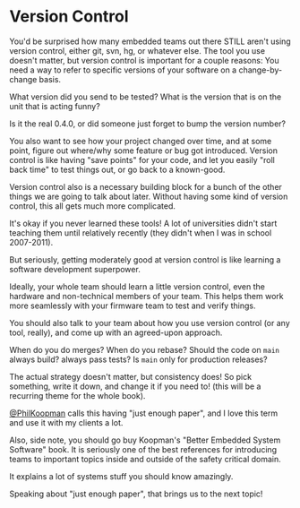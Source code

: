# Version Control

You'd be surprised how many embedded teams out there STILL aren't using version control, either git, svn, hg, or whatever else. The tool you use doesn't matter, but version control is important for a couple reasons:
You need a way to refer to specific versions of your software on a change-by-change basis.

What version did you send to be tested? What is the version that is on the unit that is acting funny?

Is it the real 0.4.0, or did someone just forget to bump the version number?

You also want to see how your project changed over time, and at some point, figure out where/why some feature or bug got introduced. Version control is like having "save points" for your code, and let you easily "roll back time" to test things out, or go back to a known-good.

Version control also is a necessary building block for a bunch of the other things we are going to talk about later. Without having some kind of version control, this all gets much more complicated.

It's okay if you never learned these tools! A lot of universities didn't start teaching them until relatively recently (they didn't when I was in school 2007-2011).

But seriously, getting moderately good at version control is like learning a software development superpower.

Ideally, your whole team should learn a little version control, even the hardware and non-technical members of your team. This helps them work more seamlessly with your firmware team to test and verify things.

You should also talk to your team about how you use version control (or any tool, really), and come up with an agreed-upon approach.

When do you do merges? When do you rebase? Should the code on `main` always build? always pass tests? Is `main` only for production releases?

The actual strategy doesn't matter, but consistency does! So pick something, write it down, and change it if you need to! (this will be a recurring theme for the whole book).

[@PhilKoopman](https://twitter.com/PhilKoopman) calls this having "just enough paper", and I love this term and use it with my clients a lot.

Also, side note, you should go buy Koopman's "Better Embedded System Software" book. It is seriously one of the best references for introducing teams to important topics inside and outside of the safety critical domain.

It explains a lot of systems stuff you should know amazingly.

Speaking about "just enough paper", that brings us to the next topic!
